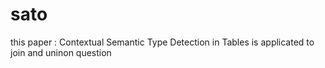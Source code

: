 # sato
this paper : Contextual Semantic Type Detection in Tables  is applicated to join  and uninon question
